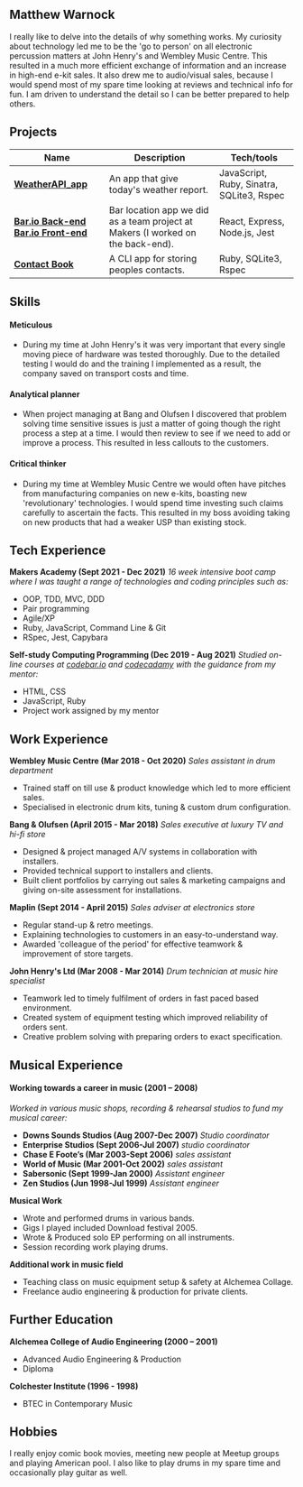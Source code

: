 ## Matthew Warnock

I really like to delve into the details of why something works. My curiosity about technology led me to be the 'go to person' on all electronic percussion matters at John Henry's and Wembley Music Centre. This resulted in a much more efficient exchange of information and an increase in high-end e-kit sales. It also drew me to audio/visual sales, because I would spend most of my spare time looking at reviews and technical info for fun. I am driven to understand the detail so I can be better prepared to help others.

## Projects

| Name                         | Description       | Tech/tools        |
| ---------------------------- | ----------------- | ----------------- |
| **[WeatherAPI_app](https://github.com/Matt-Warnock/weatherAPI_app)**            | An app that give today's weather report. | JavaScript, Ruby, Sinatra, SQLite3, Rspec |
| **[Bar.io Back-end](https://github.com/Matt-Warnock/barrio-backend) [Bar.io  Front-end](https://github.com/Matt-Warnock/barrio-frontend)** | Bar location app we did as a team project at Makers (I worked on the back-end). | React, Express, Node.js, Jest |
| **[Contact Book](https://github.com/Matt-Warnock/contact-book)** | A CLI app for storing peoples contacts. | Ruby, SQLite3, Rspec |


## Skills

#### Meticulous

- During my time at John Henry's it was very important that every single moving piece of hardware was tested thoroughly. Due to the detailed testing I would do and the training I implemented as a result, the company saved on transport costs and time.

#### Analytical planner

- When project managing at Bang and Olufsen I discovered that problem solving time sensitive issues is just a matter of going though the right process a step at a time. I would then review to see if we need to add or improve a process. This resulted in less callouts to the customers.

#### Critical thinker

- During my time at Wembley Music Centre we would often have pitches from manufacturing companies on new e-kits, boasting new 'revolutionary' technologies.
I would spend time investing such claims carefully to ascertain the facts. This resulted in my boss avoiding taking on new products that had a weaker USP than existing stock.

## Tech Experience

**Makers Academy (Sept 2021 - Dec 2021)**
_16 week intensive boot camp where I was taught a range of technologies and coding principles such as:_

- OOP, TDD, MVC, DDD
- Pair programming
- Agile/XP
- Ruby, JavaScript, Command Line & Git
- RSpec, Jest, Capybara

**Self-study Computing Programming (Dec 2019 - Aug 2021)**
_Studied on-line courses at [codebar.io](http://tutorials.codebar.io/) and [codecadamy](https://www.codecademy.com/profiles/drflamerock) with the guidance from my mentor:_

- HTML, CSS
- JavaScript, Ruby
- Project work assigned by my mentor

## Work Experience

**Wembley Music Centre (Mar 2018 - Oct 2020)**
_Sales assistant in drum department_

- Trained staff on till use & product knowledge which led to more efficient sales.
- Specialised in electronic drum kits, tuning & custom drum configuration.

**Bang & Olufsen (April 2015 - Mar 2018)**
_Sales executive at luxury TV and hi-fi store_

- Designed & project managed A/V systems in collaboration with installers.
- Provided technical support to installers and clients.
- Built client portfolios by carrying out sales & marketing campaigns and giving on-site assessment for installations.

**Maplin (Sept 2014 - April 2015)**
_Sales adviser at electronics store_

- Regular stand-up & retro meetings.
- Explaining technologies to customers in an easy-to-understand way.
- Awarded 'colleague of the period' for effective teamwork & improvement of store targets.

**John Henry's Ltd (Mar 2008 - Mar 2014)**
_Drum technician at music hire specialist_

- Teamwork led to timely fulfilment of orders in fast paced based environment.
- Created system of equipment testing which improved reliability of orders sent.
- Creative problem solving with preparing orders to exact specification.

## Musical Experience
#### Working towards a career in music (2001 – 2008)
_Worked in various music shops, recording & rehearsal studios to fund my musical career:_

- **Downs Sounds Studios (Aug 2007-Dec 2007)**
_Studio coordinator_
- **Enterprise Studios (Sept 2006-Jul 2007)**
_studio coordinator_
- **Chase E Foote’s (Mar 2003-Sept 2006)**
_sales assistant_
- **World of Music (Mar 2001-Oct 2002)**
_sales assistant_
- **Sabersonic (Sept 1999-Jan 2000)**
_Assistant engineer_
- **Zen Studios (Jun 1998-Jul 1999)**
_Assistant engineer_

**Musical Work**
- Wrote and performed drums in various bands.
- Gigs I played included Download festival 2005.
- Wrote & Produced solo EP performing on all instruments.
- Session recording work playing drums.

**Additional work in music field**

- Teaching class on music equipment setup & safety at Alchemea Collage.
- Freelance audio engineering & production for private clients.

## Further Education

**Alchemea College of Audio Engineering (2000 – 2001)**

- Advanced Audio Engineering & Production
- Diploma

**Colchester Institute (1996 - 1998)**

- BTEC in Contemporary Music

## Hobbies

I really enjoy comic book movies, meeting new people at Meetup groups and playing American pool. I also like to play drums in my spare time and occasionally play guitar as well.
